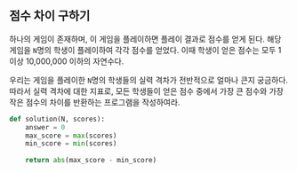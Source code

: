 ## 점수 차이 구하기

하나의 게임이 존재하며, 이 게임을 플레이하면 플레이 결과로 점수를 얻게 된다.
해당 게임을 ```N```명의 학생이 플레이하여 각각 점수를 얻었다. 이때 학생이 얻은 점수는 모두 1 이상 10,000,000 이하의 자연수다.

우리는 게임을 플레이한 ```N```명의 학생들의 실력 격차가 전반적으로 얼마나 큰지 궁금하다. 따라서 실력 격차에 대한 지표로, 모든 학생들이 얻은 점수 중에서 가장 큰 점수와 가장 작은 점수의 차이를 반환하는 프로그램을 작성하여라.

```python
def solution(N, scores):
    answer = 0
    max_score = max(scores)
    min_score = min(scores)
    
    return abs(max_score - min_score)
```
